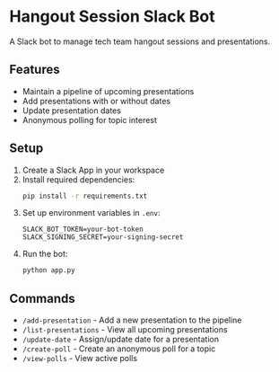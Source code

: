 # Hangout Session Slack Bot

A Slack bot to manage tech team hangout sessions and presentations.

## Features

- Maintain a pipeline of upcoming presentations
- Add presentations with or without dates
- Update presentation dates
- Anonymous polling for topic interest

## Setup

1. Create a Slack App in your workspace
2. Install required dependencies:
   ```bash
   pip install -r requirements.txt
   ```
3. Set up environment variables in `.env`:
   ```
   SLACK_BOT_TOKEN=your-bot-token
   SLACK_SIGNING_SECRET=your-signing-secret
   ```
4. Run the bot:
   ```bash
   python app.py
   ```

## Commands

- `/add-presentation` - Add a new presentation to the pipeline
- `/list-presentations` - View all upcoming presentations
- `/update-date` - Assign/update date for a presentation
- `/create-poll` - Create an anonymous poll for a topic
- `/view-polls` - View active polls
